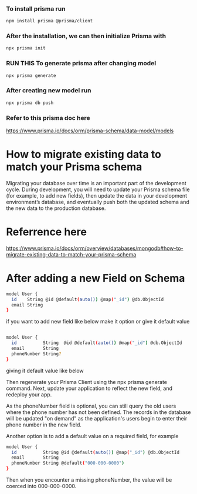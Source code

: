 ### To install prisma run 

```bash
npm install prisma @prisma/client
```

### After the installation, we can then initialize Prisma with

```bash
npx prisma init
```


### RUN THIS To generate prisma after changing model 

```bash
npx prisma generate
```

### After creating new model run
```bash
npx prisma db push
```

### Refer to this prisma doc here

https://www.prisma.io/docs/orm/prisma-schema/data-model/models

# How to migrate existing data to match your Prisma schema

Migrating your database over time is an important part of the development cycle. During development, you will need to update your Prisma schema file (for example, to add new fields), then update the data in your development environment’s database, and eventually push both the updated schema and the new data to the production database.

# Referrence here 
https://www.prisma.io/docs/orm/overview/databases/mongodb#how-to-migrate-existing-data-to-match-your-prisma-schema


# After adding a new Field on Schema 

```bash
model User {
  id    String @id @default(auto()) @map("_id") @db.ObjectId
  email String
}
```

if you want to add new field like below make it option or give it default value

```bash

model User {
  id          String  @id @default(auto()) @map("_id") @db.ObjectId
  email       String
  phoneNumber String?
}
```

giving it default value like below 

Then regenerate your Prisma Client using the npx prisma generate command. Next, update your application to reflect the new field, and redeploy your app.

<p>As the phoneNumber field is optional, you can still query the old users where the phone number has not been defined. The records in the database will be updated "on demand" as the application's users begin to enter their phone number in the new field.</p>

Another option is to add a default value on a required field, for example

```bash
model User {
  id          String @id @default(auto()) @map("_id") @db.ObjectId
  email       String
  phoneNumber String @default("000-000-0000")
}
```

Then when you encounter a missing phoneNumber, the value will be coerced into 000-000-0000.


